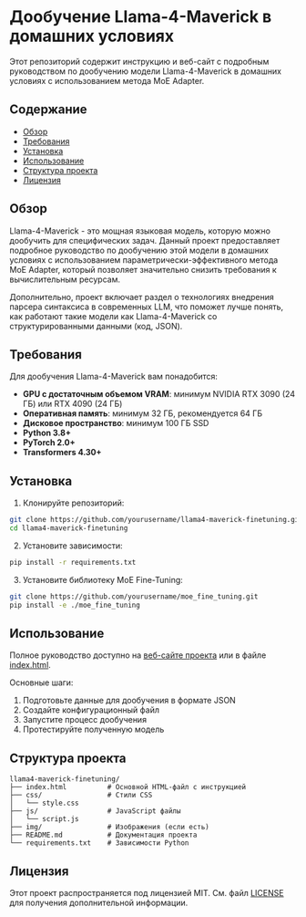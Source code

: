 # Дообучение Llama-4-Maverick в домашних условиях

Этот репозиторий содержит инструкцию и веб-сайт с подробным руководством по дообучению модели Llama-4-Maverick в домашних условиях с использованием метода MoE Adapter.

## Содержание

- [Обзор](#обзор)
- [Требования](#требования)
- [Установка](#установка)
- [Использование](#использование)
- [Структура проекта](#структура-проекта)
- [Лицензия](#лицензия)

## Обзор

Llama-4-Maverick - это мощная языковая модель, которую можно дообучить для специфических задач. Данный проект предоставляет подробное руководство по дообучению этой модели в домашних условиях с использованием параметрически-эффективного метода MoE Adapter, который позволяет значительно снизить требования к вычислительным ресурсам.

Дополнительно, проект включает раздел о технологиях внедрения парсера синтаксиса в современных LLM, что поможет лучше понять, как работают такие модели как Llama-4-Maverick со структурированными данными (код, JSON).

## Требования

Для дообучения Llama-4-Maverick вам понадобится:

- **GPU с достаточным объемом VRAM**: минимум NVIDIA RTX 3090 (24 ГБ) или RTX 4090 (24 ГБ)
- **Оперативная память**: минимум 32 ГБ, рекомендуется 64 ГБ
- **Дисковое пространство**: минимум 100 ГБ SSD
- **Python 3.8+**
- **PyTorch 2.0+**
- **Transformers 4.30+**

## Установка

1. Клонируйте репозиторий:
```bash
git clone https://github.com/yourusername/llama4-maverick-finetuning.git
cd llama4-maverick-finetuning
```

2. Установите зависимости:
```bash
pip install -r requirements.txt
```

3. Установите библиотеку MoE Fine-Tuning:
```bash
git clone https://github.com/yourusername/moe_fine_tuning.git
pip install -e ./moe_fine_tuning
```

## Использование

Полное руководство доступно на [веб-сайте проекта](https://yourusername.github.io/llama4-maverick-finetuning/) или в файле [index.html](index.html).

Основные шаги:

1. Подготовьте данные для дообучения в формате JSON
2. Создайте конфигурационный файл
3. Запустите процесс дообучения
4. Протестируйте полученную модель

## Структура проекта

```
llama4-maverick-finetuning/
├── index.html          # Основной HTML-файл с инструкцией
├── css/                # Стили CSS
│   └── style.css
├── js/                 # JavaScript файлы
│   └── script.js
├── img/                # Изображения (если есть)
├── README.md           # Документация проекта
└── requirements.txt    # Зависимости Python
```

## Лицензия

Этот проект распространяется под лицензией MIT. См. файл [LICENSE](LICENSE) для получения дополнительной информации.

